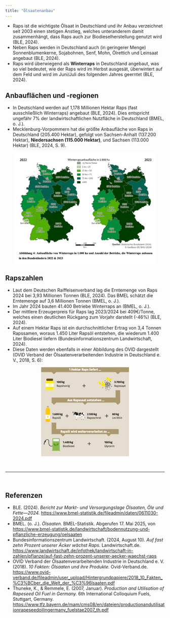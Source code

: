 ```yaml
---
title: "Ölsaatenanbau"
---
```


- Raps ist die wichtigste Ölsaat in Deutschland und ihr Anbau verzeichnet seit 2003 einen stetigen Anstieg, welches unteranderem damit zusammenhängt, dass Raps auch zur Biodieselherstellung genutzt wird (BLE, 2024).
- Neben Raps werden in Deutschland auch (in geringerer Menge) Sonnenblumenkerne, Sojabohnen, Senf, Mohn, Ölrettich und Leinsaat angebaut (BLE, 2024).
- Raps wird überwiegend als **Winterraps** in Deutschland angebaut, was so viel bedeutet, wie der Raps wird im Herbst ausgesät, überwintert auf dem Feld und wird im Juni/Juli des folgenden Jahres geerntet (BLE, 2024).


## Anbauflächen und -regionen
- In Deutschland werden auf 1,178 Millionen Hektar Raps (fast ausschließlich Winterraps) angebaut (BLE, 2024). Dies entspricht ungefähr 7% der landwirtschaftlichen Nutzfläche in Deutschland (BMEL, o. J.).
- Mecklenburg-Vorpommern hat die größte Anbaufläche von Raps in Deutschland (205.400 Hektar), gefolgt von Sachsen-Anhalt (137.200 Hektar), **Niedersachsen (115.000 Hektar)**, und Sachsen (113.000 Hektar) (BLE, 2024, S. 9).
<p align="center">
  <img src="Raps-Anbauflaeche.png" alt="Winterrapsanbaufläche in Deutschland" style="width:90%;">
</p>


## Rapszahlen
- Laut dem Deutschen Raiffeisenverband lag die Erntemenge von Raps 2024 bei 3,93 Millionen Tonnen (BLE, 2024). Das BMEL schätzt die Erntemenge auf 3,6 Millionen Tonnen (BMEL, o. J.).
- Im Jahr 2024 bauten 41.400 Betriebe Winterraps an (BMEL, o. J.).
- Der mittlere Erzeugerpreis für Raps lag 2023/2024 bei 409€/Tonne, welches einen deutlichen Rückgang zum Vorjahr darstellt (-46%) (BLE, 2024).
- Auf einem Hektar Raps ist ein durchschnittlicher Ertrag von 3,4 Tonnen Rapssamen, woraus 1.450 Liter Rapsöl entstehen, die wiederum 1.400 Liter Biodiesel liefern (Bundesinformationszentrum Landwirtschaft, 2024). 
- Diese Daten werden ebenfalls in einer Abbildung des OVID dargestellt (OVID Verband der Ölsaatenverarbeitenden Industrie in Deutschland e. V., 2018, S. 6):
<p align="center">
  <img src="1-Hektar-Raps.png" alt="Was wird aus einem Hektar Raps" style="width:55%;">
</p>


<br>

---

<br> 

## Referenzen
- BLE. (2024). *Bericht zur Markt- und Versorgungslage Ölsaaten, Öle und Fette—2024.* <https://www.bmel-statistik.de/fileadmin/daten/0611030-2024.pdf>
- BMEL. (o. J.). *Ölsaaten.* BMEL-Statistik. Abgerufen 17. Mai 2025, von <https://www.bmel-statistik.de/landwirtschaft/bodennutzung-und-pflanzliche-erzeugung/oelsaaten>
- Bundesinformationszentrum Landwirtschaft. (2024, August 10). *Auf fast zehn Prozent unserer Äcker wächst Raps.* Landwirtschaft.de. <https://www.landwirtschaft.de/infothek/landwirtschaft-in-zahlen/pflanze/auf-fast-zehn-prozent-unserer-aecker-waechst-raps>
- OVID Verband der Ölsaatenverarbeitenden Industrie in Deutschland e. V. (2018). *10 Fakten: Ölsaaten und ihre Produkte.* Ovid-Verband.de. <https://www.ovid-verband.de/fileadmin/user_upload/Hintergrundpapiere/2018_10_Fakten_%C3%BCber_die_Welt_der_%C3%96lsaaten.pdf>
- Thuneke, K., & Remmele, E. (2007, Januar). *Production and Utilisation of Rapeseed Oil Fuel in Germany.* 6th International Colloquium Fuels, Stuttgart, Germany. <https://www.tfz.bayern.de/mam/cms08/en/dateien/productionandutilisationrapeseedoilingermany_fuelstae2007_th.pdf>
